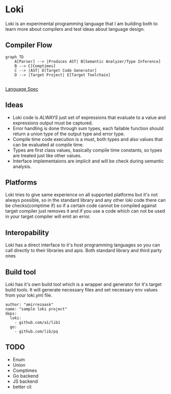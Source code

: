 # Loki
Loki is an experimental programming language that I am building both to learn more about compilers and test ideas about language design. 

## Compiler Flow
```mermaid
graph TD
    A[Parser] --> |Produces AST| B[Semantic Analyzer/Type Inference]
    B --> C[Comptimes]
    C --> |AST| D[Target Code Generator]
    D --> |Target Project| E[Target Toolchain]
                    
```

[Language Spec](https://github.com/amirrezaask/loki/tree/master/spec.md)
## Ideas
- Loki code is *ALWAYS* just set of expressions that evaluate to a value and expressions output must be captured.
- Error handling is done through sum types, each failable function should return a union type of the output type and error type.
- Compile time code execution is a must, both types and also values that can be evaluated at compile time.
- Types are first class values, basically compile time constants, so types are treated just like other values.
- Interface implementaions are implicit and will be check during semantic analysis.

## Platforms
Loki tries to give same experience on all supported platforms but it's not always possible, so in the standard library and any other loki code there 
can be checks(comptime if) so if a certain code cannot be compiled against target compiler just removes it and if you use a code which can not be used
in your target compiler will emit an error.


## Interopability
Loki has a direct interface to it's host programming languages so you can call directly to their libraries and apis. Both standard library and third party ones

## Build tool 
Loki has it's own build tool which is a wrapper and generator for it's target build tools. It will generate necessary files and set necessary env values
from your loki.yml file.
```
author: "amirrezaask"
name: "sample loki project"
deps:
  loki:
    - github.com/a1/lib1
  go:
    - github.com/lib/pq
```

## TODO
- Enum
- Union
- Comptimes
- Go backend
- JS backend
- better cli

